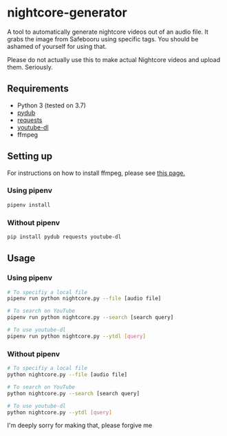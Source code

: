 # nightcore-generator

A tool to automatically generate nightcore videos out of an audio file. It grabs the image from Safebooru using specific tags.
You should be ashamed of yourself for using that.

Please do not actually use this to make actual Nightcore videos and upload them. Seriously.

## Requirements
- Python 3 (tested on 3.7)
- [pydub](https://github.com/jiaaro/pydub)
- [requests](https://pypi.org/project/requests)
- [youtube-dl](http://ytdl-org.github.io/youtube-dl)
- ffmpeg

## Setting up

For instructions on how to install ffmpeg, please see [this page.](https://github.com/jiaaro/pydub#getting-ffmpeg-set-up)

### Using pipenv
```sh
pipenv install
```

### Without pipenv
```sh
pip install pydub requests youtube-dl
```

## Usage

### Using pipenv
```sh
# To specifiy a local file
pipenv run python nightcore.py --file [audio file]

# To search on YouTube
pipenv run python nightcore.py --search [search query]

# To use youtube-dl
pipenv run python nightcore.py --ytdl [query]
```

### Without pipenv
```sh
# To specifiy a local file
python nightcore.py --file [audio file]

# To search on YouTube
python nightcore.py --search [search query]

# To use youtube-dl
python nightcore.py --ytdl [query]
```

I'm deeply sorry for making that, please forgive me